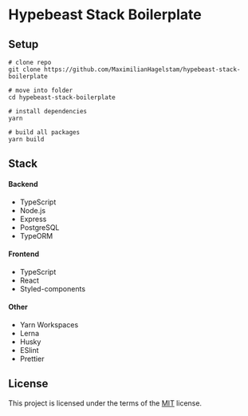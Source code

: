 # Hypebeast Stack Boilerplate

## Setup

```
# clone repo
git clone https://github.com/MaximilianHagelstam/hypebeast-stack-boilerplate

# move into folder
cd hypebeast-stack-boilerplate

# install dependencies
yarn

# build all packages
yarn build
```

## Stack

#### Backend

- TypeScript
- Node.js
- Express
- PostgreSQL
- TypeORM

#### Frontend

- TypeScript
- React
- Styled-components

#### Other

- Yarn Workspaces
- Lerna
- Husky
- ESlint
- Prettier

## License

This project is licensed under the terms of the [MIT](https://choosealicense.com/licenses/mit/) license.
